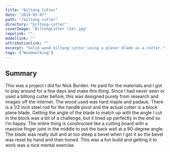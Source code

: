 ```yaml
---
title: "Biltong Cutter"
date: "2014-03-07"
path: "/biltong-cutter"
directory: "biltong-cutter"
coverImage: "BiltongCutter (24).jpg"
repolink: ""
modellink: ""
attributionlink: ""
excerpt: "Solid wood biltong cutter using a planer blade as a cutter."
tags: ["Woodworking"]
---
```


## Summary

This was a project I did for Nick Burden. He paid for the materials and I got to play around for a few days and make this thing. Since I had never seen or used a biltong cutter before, this was designed purely from research and images off the internet. The wood used was hard maple and padauk. There is a 1/2 inch steel rod for the handle pivot and the actual cutter is a block plane blade. Getting the angle of the blade to match up with the angle I cut in the block was a bit of a challenge, but it lined up perfectly in the end so I’m happy. The entire thing is constructed like a cutting board with a massive finger joint in the middle to put the back wall at a 90-degree angle. The blade was really dull and at too steep a bevel when I got it so the bevel was reset by hand and then honed. This was a fun build and getting it to work was a nice mental exercise.